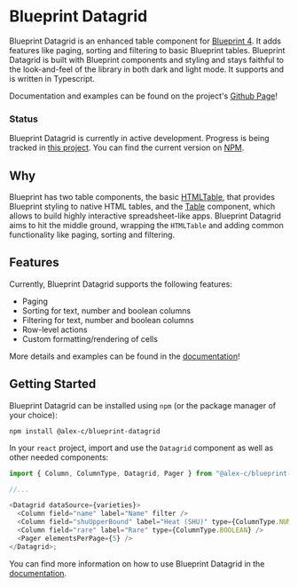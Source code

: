# Blueprint Datagrid

Blueprint Datagrid is an enhanced table component for [Blueprint 4](https://blueprintjs.com/). It adds features like paging, sorting and filtering to basic Blueprint tables. Blueprint Datagrid is built with Blueprint components and styling and stays faithful to the look-and-feel of the library in both dark and light mode. It supports and is written in Typescript.

Documentation and examples can be found on the project's [Github Page](https://alex-c.github.io/blueprint-datagrid/)!

### Status

Blueprint Datagrid is currently in active development. Progress is being tracked in [this project](https://github.com/users/alex-c/projects/1). You can find the current version on [NPM](https://www.npmjs.com/package/@alex-c/blueprint-datagrid).

## Why

Blueprint has two table components, the basic [HTMLTable](https://blueprintjs.com/docs/#core/components/html-table), that provides Blueprint styling to native HTML tables, and the [Table](https://blueprintjs.com/docs/#table) component, which allows to build highly interactive spreadsheet-like apps. Blueprint Datagrid aims to hit the middle ground, wrapping the `HTMLTable` and adding common functionality like paging, sorting and filtering.

## Features

Currently, Blueprint Datagrid supports the following features:

- Paging
- Sorting for text, number and boolean columns
- Filtering for text, number and boolean columns
- Row-level actions
- Custom formatting/rendering of cells

More details and examples can be found in the [documentation](https://alex-c.github.io/blueprint-datagrid/)!

## Getting Started

Blueprint Datagrid can be installed using `npm` (or the package manager of your choice):

```
npm install @alex-c/blueprint-datagrid
```

In your `react` project, import and use the `Datagrid` component as well as other needed components:

```js
import { Column, ColumnType, Datagrid, Pager } from "@alex-c/blueprint-datagrid";

//...

<Datagrid dataSource={varieties}>
  <Column field="name" label="Name" filter />
  <Column field="shuUpperBound" label="Heat (SHU)" type={ColumnType.NUMBER} sortable />
  <Column field="rare" label="Rare" type={ColumnType.BOOLEAN} />
  <Pager elementsPerPage={5} />
</Datagrid>;
```

You can find more information on how to use Blueprint Datagrid in the [documentation](https://alex-c.github.io/blueprint-datagrid/).
